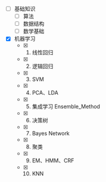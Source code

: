 - [ ] 基础知识
  - [ ] 算法
  - [ ] 数据结构
  - [ ] 数学基础
- [x] 机器学习
  - [x] 1. 线性回归
  - [x] 2. 逻辑回归
  - [x] 3. SVM
  - [x] 4. PCA、LDA
  - [x] 5. 集成学习 Ensemble_Method
  - [x] 6. 决策树
  - [x] 7. Bayes Network
  - [x] 8. 聚类
  - [x] 9. EM、HMM、CRF
  - [x] 10. KNN


